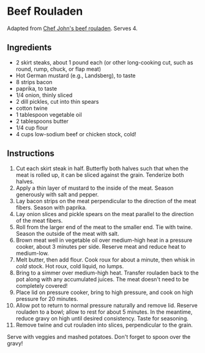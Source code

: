 # Beef Rouladen

Adapted from [Chef John's beef rouladen](http://foodwishes.blogspot.com/2015/05/beef-rouladen-german-engineering-you.html). Serves 4.

## Ingredients

- 2 skirt steaks, about 1 pound each (or other long-cooking cut, such as round, rump, chuck, or flap meat)
- Hot German mustard (e.g., Landsberg), to taste
- 8 strips bacon
- paprika, to taste
- 1/4 onion, thinly sliced
- 2 dill pickles, cut into thin spears
- cotton twine
- 1 tablespoon vegetable oil
- 2 tablespoons butter
- 1/4 cup flour
- 4 cups low-sodium beef or chicken stock, cold!

## Instructions

1. Cut each skirt steak in half. Butterfly both halves such that when the meat is rolled up, it can be sliced against the grain. Tenderize both halves.
2. Apply a thin layer of mustard to the inside of the meat. Season generously with salt and pepper.
3. Lay bacon strips on the meat perpendicular to the direction of the meat fibers. Season with paprika.
4. Lay onion slices and pickle spears on the meat parallel to the direction of the meat fibers.
5. Roll from the larger end of the meat to the smaller end. Tie with twine. Season the outside of the meat with salt.
6. Brown meat well in vegetable oil over medium-high heat in a pressure cooker, about 3 minutes per side. Reserve meat and reduce heat to medium-low.
7. Melt butter, then add flour. Cook roux for about a minute, then whisk in *cold* stock. Hot roux, cold liquid, no lumps.
8. Bring to a simmer over medium-high heat. Transfer rouladen back to the pot along with any accumulated juices. The meat doesn't need to be completely covered!
9. Place lid on pressure cooker, bring to high pressure, and cook on high pressure for 20 minutes.
10. Allow pot to return to normal pressure naturally and remove lid. Reserve rouladen to a bowl; allow to rest for about 5 minutes. In the meantime, reduce gravy on high until desired consistency. Taste for seasoning.
11. Remove twine and cut rouladen into slices, perpendicular to the grain.

Serve with veggies and mashed potatoes. Don't forget to spoon over the gravy!

